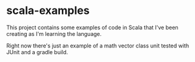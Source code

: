 # scala-examples

This project contains some examples of code in Scala that I've been creating as 
I'm learning the language.

Right now there's just an example of a math vector class unit tested with JUnit 
and a gradle build.
